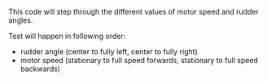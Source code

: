 This code will step through the different values of motor speed and rudder
angles.

Test will happen in following order:
- rudder angle (center to fully left, center to fully right)
- motor speed (stationary to full speed forwards, stationary to full speed backwards) 
